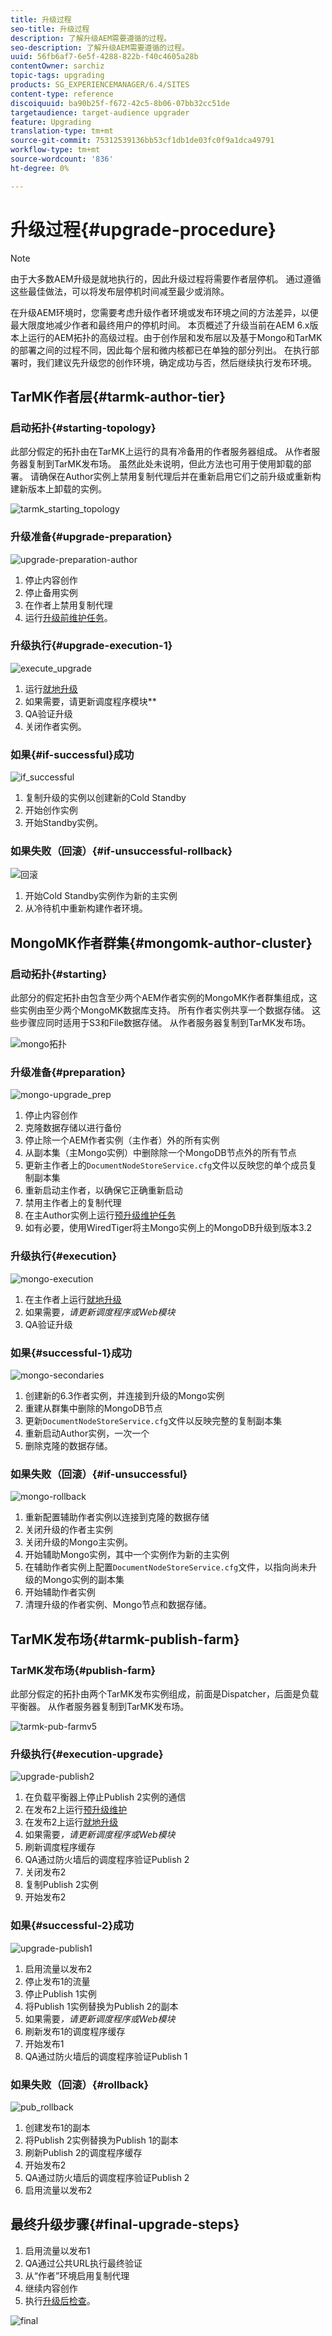 ```yaml
---
title: 升级过程
seo-title: 升级过程
description: 了解升级AEM需要遵循的过程。
seo-description: 了解升级AEM需要遵循的过程。
uuid: 56fb6af7-6e5f-4288-822b-f40c4605a28b
contentOwner: sarchiz
topic-tags: upgrading
products: SG_EXPERIENCEMANAGER/6.4/SITES
content-type: reference
discoiquuid: ba90b25f-f672-42c5-8b06-07bb32cc51de
targetaudience: target-audience upgrader
feature: Upgrading
translation-type: tm+mt
source-git-commit: 75312539136bb53cf1db1de03fc0f9a1dca49791
workflow-type: tm+mt
source-wordcount: '836'
ht-degree: 0%

---
```



# 升级过程{#upgrade-procedure}

>[!NOTE]
>
>由于大多数AEM升级是就地执行的，因此升级过程将需要作者层停机。 通过遵循这些最佳做法，可以将发布层停机时间减至最少或消除。

在升级AEM环境时，您需要考虑升级作者环境或发布环境之间的方法差异，以便最大限度地减少作者和最终用户的停机时间。 本页概述了升级当前在AEM 6.x版本上运行的AEM拓扑的高级过程。由于创作层和发布层以及基于Mongo和TarMK的部署之间的过程不同，因此每个层和微内核都已在单独的部分列出。 在执行部署时，我们建议先升级您的创作环境，确定成功与否，然后继续执行发布环境。

## TarMK作者层{#tarmk-author-tier}

### 启动拓扑{#starting-topology}

此部分假定的拓扑由在TarMK上运行的具有冷备用的作者服务器组成。 从作者服务器复制到TarMK发布场。 虽然此处未说明，但此方法也可用于使用卸载的部署。 请确保在Author实例上禁用复制代理后并在重新启用它们之前升级或重新构建新版本上卸载的实例。

![tarmk_starting_topology](assets/tarmk_starting_topology.jpg)

### 升级准备{#upgrade-preparation}

![upgrade-preparation-author](assets/upgrade-preparation-author.png)

1. 停止内容创作
1. 停止备用实例
1. 在作者上禁用复制代理
1. 运行[升级前维护任务](/help/sites-deploying/pre-upgrade-maintenance-tasks.md)。

### 升级执行{#upgrade-execution-1}

![execute_upgrade](assets/execute_upgrade.jpg)

1. 运行[就地升级](/help/sites-deploying/in-place-upgrade.md)
1. 如果需要，请更新调度程序模块&#x200B;**
1. QA验证升级
1. 关闭作者实例。

### 如果{#if-successful}成功

![if_successful](assets/if_successful.jpg)

1. 复制升级的实例以创建新的Cold Standby
1. 开始创作实例
1. 开始Standby实例。

### 如果失败（回滚）{#if-unsuccessful-rollback}

![回滚](assets/rollback.jpg)

1. 开始Cold Standby实例作为新的主实例
1. 从冷待机中重新构建作者环境。

## MongoMK作者群集{#mongomk-author-cluster}

### 启动拓扑{#starting}

此部分的假定拓扑由包含至少两个AEM作者实例的MongoMK作者群集组成，这些实例由至少两个MongoMK数据库支持。 所有作者实例共享一个数据存储。 这些步骤应同时适用于S3和File数据存储。 从作者服务器复制到TarMK发布场。

![mongo拓扑](assets/mongo-topology.jpg)

### 升级准备{#preparation}

![mongo-upgrade_prep](assets/mongo-upgrade_prep.jpg)

1. 停止内容创作
1. 克隆数据存储以进行备份
1. 停止除一个AEM作者实例（主作者）外的所有实例
1. 从副本集（主Mongo实例）中删除除一个MongoDB节点外的所有节点
1. 更新主作者上的`DocumentNodeStoreService.cfg`文件以反映您的单个成员复制副本集
1. 重新启动主作者，以确保它正确重新启动
1. 禁用主作者上的复制代理
1. 在主Author实例上运行[预升级维护任务](/help/sites-deploying/pre-upgrade-maintenance-tasks.md)
1. 如有必要，使用WiredTiger将主Mongo实例上的MongoDB升级到版本3.2

### 升级执行{#execution}

![mongo-execution](assets/mongo-execution.jpg)

1. 在主作者上运行[就地升级](/help/sites-deploying/in-place-upgrade.md)
1. 如果需要&#x200B;*，请更新调度程序或Web模块*
1. QA验证升级

### 如果{#successful-1}成功

![mongo-secondaries](assets/mongo-secondaries.jpg)

1. 创建新的6.3作者实例，并连接到升级的Mongo实例
1. 重建从群集中删除的MongoDB节点
1. 更新`DocumentNodeStoreService.cfg`文件以反映完整的复制副本集
1. 重新启动Author实例，一次一个
1. 删除克隆的数据存储。

### 如果失败（回滚）{#if-unsuccessful}

![mongo-rollback](assets/mongo-rollback.jpg)

1. 重新配置辅助作者实例以连接到克隆的数据存储
1. 关闭升级的作者主实例
1. 关闭升级的Mongo主实例。
1. 开始辅助Mongo实例，其中一个实例作为新的主实例
1. 在辅助作者实例上配置`DocumentNodeStoreService.cfg`文件，以指向尚未升级的Mongo实例的副本集
1. 开始辅助作者实例
1. 清理升级的作者实例、Mongo节点和数据存储。

## TarMK发布场{#tarmk-publish-farm}

### TarMK发布场{#publish-farm}

此部分假定的拓扑由两个TarMK发布实例组成，前面是Dispatcher，后面是负载平衡器。 从作者服务器复制到TarMK发布场。

![tarmk-pub-farmv5](assets/tarmk-pub-farmv5.png)

### 升级执行{#execution-upgrade}

![upgrade-publish2](assets/upgrade-publish2.png)

1. 在负载平衡器上停止Publish 2实例的通信
1. 在发布2上运行[预升级维护](/help/sites-deploying/pre-upgrade-maintenance-tasks.md)
1. 在发布2上运行[就地升级](/help/sites-deploying/in-place-upgrade.md)
1. 如果需要&#x200B;*，请更新调度程序或Web模块*
1. 刷新调度程序缓存
1. QA通过防火墙后的调度程序验证Publish 2
1. 关闭发布2
1. 复制Publish 2实例
1. 开始发布2

### 如果{#successful-2}成功

![upgrade-publish1](assets/upgrade-publish1.png)

1. 启用流量以发布2
1. 停止发布1的流量
1. 停止Publish 1实例
1. 将Publish 1实例替换为Publish 2的副本
1. 如果需要&#x200B;*，请更新调度程序或Web模块*
1. 刷新发布1的调度程序缓存
1. 开始发布1
1. QA通过防火墙后的调度程序验证Publish 1

### 如果失败（回滚）{#rollback}

![pub_rollback](assets/pub_rollback.jpg)

1. 创建发布1的副本
1. 将Publish 2实例替换为Publish 1的副本
1. 刷新Publish 2的调度程序缓存
1. 开始发布2
1. QA通过防火墙后的调度程序验证Publish 2
1. 启用流量以发布2

## 最终升级步骤{#final-upgrade-steps}

1. 启用流量以发布1
1. QA通过公共URL执行最终验证
1. 从“作者”环境启用复制代理
1. 继续内容创作
1. 执行[升级后检查](/help/sites-deploying/post-upgrade-checks-and-troubleshooting.md)。

![final](assets/final.jpg)
